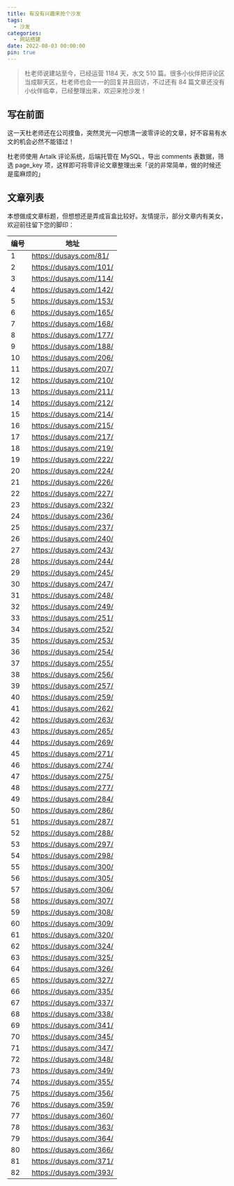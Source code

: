 ```yaml
---
title: 有没有兴趣来抢个沙发
tags:
  - 沙发
categories:
  - 网站搭建
date: 2022-08-03 00:00:00
pin: true
---
```


> 杜老师说建站至今，已经运营 1184 天，水文 510 篇。很多小伙伴把评论区当成聊天区，杜老师也会一一的回复并且回访，不过还有 84 篇文章还没有小伙伴临幸，已经整理出来，欢迎来抢沙发！

<!-- more -->

## 写在前面

这一天杜老师还在公司摸鱼，突然灵光一闪想清一波零评论的文章，好不容易有水文的机会必然不能错过！

杜老师使用 Artalk 评论系统，后端托管在 MySQL，导出 comments 表数据，筛选 page_key 项，这样即可将零评论文章整理出来「说的非常简单，做的时候还是蛮麻烦的」

## 文章列表

本想做成文章标题，但想想还是弄成盲盒比较好。友情提示，部分文章内有美女，欢迎前往留下您的脚印：

| 编号 | 地址 |
| - | - |
| 1  | https://dusays.com/81/  |
| 2  | https://dusays.com/101/ |
| 3  | https://dusays.com/114/ |
| 4  | https://dusays.com/142/ |
| 5  | https://dusays.com/153/ |
| 6  | https://dusays.com/165/ |
| 7  | https://dusays.com/168/ |
| 8  | https://dusays.com/177/ |
| 9  | https://dusays.com/188/ |
| 10 | https://dusays.com/206/ |
| 11 | https://dusays.com/207/ |
| 12 | https://dusays.com/210/ |
| 13 | https://dusays.com/211/ |
| 14 | https://dusays.com/212/ |
| 15 | https://dusays.com/214/ |
| 16 | https://dusays.com/215/ |
| 17 | https://dusays.com/217/ |
| 18 | https://dusays.com/219/ |
| 19 | https://dusays.com/222/ |
| 20 | https://dusays.com/224/ |
| 21 | https://dusays.com/226/ |
| 22 | https://dusays.com/227/ |
| 23 | https://dusays.com/232/ |
| 24 | https://dusays.com/236/ |
| 25 | https://dusays.com/237/ |
| 26 | https://dusays.com/240/ |
| 27 | https://dusays.com/243/ |
| 28 | https://dusays.com/244/ |
| 29 | https://dusays.com/245/ |
| 30 | https://dusays.com/247/ |
| 31 | https://dusays.com/248/ |
| 32 | https://dusays.com/249/ |
| 33 | https://dusays.com/251/ |
| 34 | https://dusays.com/252/ |
| 35 | https://dusays.com/253/ |
| 36 | https://dusays.com/254/ |
| 37 | https://dusays.com/255/ |
| 38 | https://dusays.com/256/ |
| 39 | https://dusays.com/257/ |
| 40 | https://dusays.com/259/ |
| 41 | https://dusays.com/262/ |
| 42 | https://dusays.com/263/ |
| 43 | https://dusays.com/265/ |
| 44 | https://dusays.com/269/ |
| 45 | https://dusays.com/271/ |
| 46 | https://dusays.com/274/ |
| 47 | https://dusays.com/275/ |
| 48 | https://dusays.com/277/ |
| 49 | https://dusays.com/284/ |
| 50 | https://dusays.com/286/ |
| 51 | https://dusays.com/287/ |
| 52 | https://dusays.com/288/ |
| 53 | https://dusays.com/297/ |
| 54 | https://dusays.com/298/ |
| 55 | https://dusays.com/300/ |
| 56 | https://dusays.com/305/ |
| 57 | https://dusays.com/306/ |
| 58 | https://dusays.com/307/ |
| 59 | https://dusays.com/308/ |
| 60 | https://dusays.com/309/ |
| 61 | https://dusays.com/320/ |
| 62 | https://dusays.com/324/ |
| 63 | https://dusays.com/325/ |
| 64 | https://dusays.com/326/ |
| 65 | https://dusays.com/327/ |
| 66 | https://dusays.com/335/ |
| 67 | https://dusays.com/337/ |
| 68 | https://dusays.com/338/ |
| 69 | https://dusays.com/341/ |
| 70 | https://dusays.com/345/ |
| 71 | https://dusays.com/347/ |
| 72 | https://dusays.com/348/ |
| 73 | https://dusays.com/349/ |
| 74 | https://dusays.com/355/ |
| 75 | https://dusays.com/356/ |
| 76 | https://dusays.com/359/ |
| 77 | https://dusays.com/360/ |
| 78 | https://dusays.com/363/ |
| 79 | https://dusays.com/364/ |
| 80 | https://dusays.com/366/ |
| 81 | https://dusays.com/371/ |
| 82 | https://dusays.com/393/ |